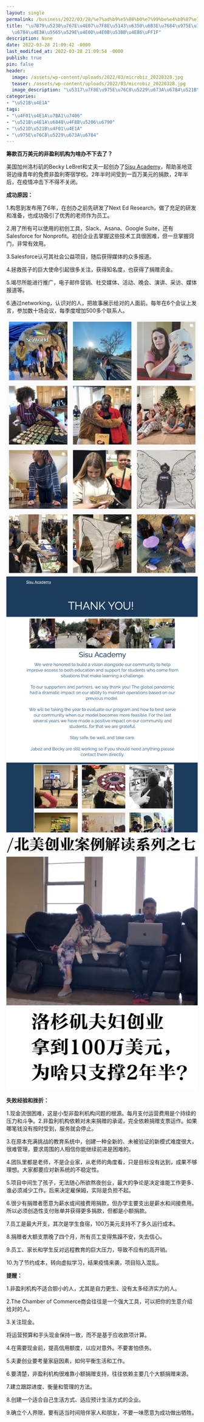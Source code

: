```yaml
---
layout: single
permalink: /business/2022/03/28/%e7%ad%b9%e5%88%b0%e7%99%be%e4%b8%87%e7%be%8e%e5%85%83%e6%8d%90%e6%ac%be%e7%9a%84%e9%9d%9e%e7%9b%88%e5%88%a9%e6%9c%ba%e6%9e%84%e4%b8%ba%e5%95%a5%e5%8a%9e%e4%b8%8d%e4%b8%8b%e5%8e%bb%e4%ba%86%ef%bc%9f/
title: "\u7B79\u5230\u767E\u4E07\u7F8E\u5143\u6350\u6B3E\u7684\u975E\u76C8\u5229\u673A\
  \u6784\u4E3A\u5565\u529E\u4E0D\u4E0B\u53BB\u4E86\uFF1F"
description: None
date: 2022-03-28 21:09:42 -0000
last_modified_at: 2022-03-28 21:09:54 -0000
publish: true
pin: false
header:
  image: /assets/wp-content/uploads/2022/03/microbiz_20220328.jpg
  teaser: /assets/wp-content/uploads/2022/03/microbiz_20220328.jpg
  image_description: "\u5317\u7F8E\u975E\u76C8\u5229\u673A\u6784\u521B\u4E1A\u5931\u8D25\u6848\u4F8B"
categories:
- "\u521B\u4E1A"
tags:
- "\u4F01\u4E1A\u7BA1\u7406"
- "\u521B\u4E1A\u6848\u4F8B\u5206\u6790"
- "\u521D\u521B\u4F01\u4E1A"
- "\u975E\u76C8\u5229\u673A\u6784"
---
```

**筹款百万美元的非盈利机构为啥办不下去了？**

美国加州洛杉矶的Becky LeBret和丈夫一起创办了[Sisu Academy](https://www.sisuacademy.org)，帮助圣地亚哥边缘青年的免费非盈利寄宿学校。2年半时间受到一百万美元的捐款，2年半后，在疫情冲击下不得不关闭。

**成功原因：**

1.构思到发布用了6年，在创办之前先研发了Next Ed Research，做了充足的研发和准备，也成功吸引了优秀的老师作为员工。

2.用了所有可以使用的初创工具，Slack、Asana、Google Suite，还有Salesforce for Nonprofit。初创企业去掌握这些技术工具很困难，但一旦掌握窍门，非常有效用。

3.Salesforce认可其社会公益项目，随后获得媒体的众多报道。

4.拯救孩子的巨大使命引起很多关注，获得知名度，也获得了捐赠资金。

5.竭尽所能进行推广，电子邮件营销、社交媒体、活动、晚会、演讲、采访、媒体报道等。

6.通过networking，认识对的人，把故事展示给对的人面前。每年在6个会议上发言，参加数十场会议，每季度增加500多个联系人。

![](/assets/wp-content/uploads/2022/03/20220328-2-768x1024.jpg) ![](/assets/wp-content/uploads/2022/03/20220328-1-768x1024.jpg) ![](/assets/wp-content/uploads/2022/03/microbiz_20220328-1-767x1024.jpg)

**失败经验和挫折：**

1.现金流很困难，这是小型非盈利机构问题的根源。每月支付运营费用是个持续的压力和斗争。2.非盈利机构依赖对未来捐赠的承诺，完全依赖捐赠支票运作。如果哪笔钱没有按时受到，服务就会停止。

3.在原本充满挑战的教育系统中，创建一种全新的、未被验证的新模式难度很大，很难管理，要求周围的人相信你能继续前进是困难的。

4.团队里都是老师，不是企业家，从老师的角度看，只是目标没有达到，成果不够理想。大家都要应对新系统的不稳定性。

5.项目中间生了孩子，无法随心所欲熬夜创业，最大的争论是决定谁能工作更多、谁必须减少工作。后来决定雇保姆，实际是负担不起。

6.很少有捐赠者愿意为薪水或间接费用捐款，但办学主要支出是薪水和间接费用。所以必须创造性支付账单并获得更多捐款，但都是小额捐款。

7.员工是最大开支，其次是学生食宿，100万美元支持不了多久运行成本。

8.捐赠者大额支票晚了四个月，所有员工变得焦躁不安，失去信心。

9.员工、家长和学生反对远程教育的巨大压力，导致不应有的高开销。

10.为了节约成本，转向虚拟学习，结果疫情来袭，项目陷入混乱。

**提醒：**

1.非盈利机构不适合胆小的人，尤其是自力更生、没有太多经济实力的人。

2.The Chamber of Commerce商会往往是一个强大工具，可以把你的生意介绍给对的人。

3.关注现金。

将运营预算和手头现金保持一致，而不是基于应收款项计算。

4.在需要现金前，提高信用额度，以应对意外。不要害怕债务。

5.夫妻创业要考量家庭因素，如何平衡生活和工作。

6.要清楚，非盈利机构很难靠小额捐赠支持，往往依赖主要几个大额捐赠来源。

7.建立跟踪进度、衡量和管理的方法。

8.创建一个适合自己生活方式、适应预计生活方式的企业。

9.确立个人界限，要有适当时间陪伴家人和朋友，不要一味愿意为成功做出牺牲。
